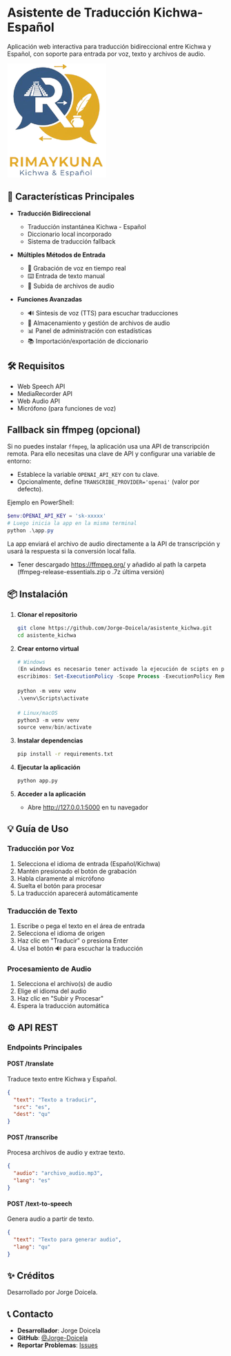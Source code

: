 # Asistente de Traducción Kichwa-Español

Aplicación web interactiva para traducción bidireccional entre Kichwa y Español, con soporte para entrada por voz, texto y archivos de audio.

![Logo de la aplicación](./static/img/logo.png)

## 🌟 Características Principales

- **Traducción Bidireccional**
  - Traducción instantánea Kichwa - Español
  - Diccionario local incorporado
  - Sistema de traducción fallback

- **Múltiples Métodos de Entrada**
  - 🎤 Grabación de voz en tiempo real
  - ⌨️ Entrada de texto manual
  - 📁 Subida de archivos de audio

- **Funciones Avanzadas**
  - 🔊 Síntesis de voz (TTS) para escuchar traducciones
  - 💾 Almacenamiento y gestión de archivos de audio
  - 📊 Panel de administración con estadísticas
  - 📚 Importación/exportación de diccionario

## 🛠️ Requisitos

  - Web Speech API
  - MediaRecorder API
  - Web Audio API
- Micrófono (para funciones de voz)

## Fallback sin ffmpeg (opcional)

Si no puedes instalar `ffmpeg`, la aplicación usa una API de transcripción remota. Para ello necesitas una clave de API y configurar una variable de entorno:

- Establece la variable `OPENAI_API_KEY` con tu clave.
- Opcionalmente, define `TRANSCRIBE_PROVIDER='openai'` (valor por defecto).

Ejemplo en PowerShell:

```powershell
$env:OPENAI_API_KEY = 'sk-xxxxx'
# Luego inicia la app en la misma terminal
python .\app.py
```

La app enviará el archivo de audio directamente a la API de transcripción y usará la respuesta si la conversión local falla.
- Tener descargado https://ffmpeg.org/ y añadido al path la carpeta 
  (ffmpeg-release-essentials.zip o .7z última versión)

## 📦 Instalación

1. **Clonar el repositorio**
   ```bash
   git clone https://github.com/Jorge-Doicela/asistente_kichwa.git
   cd asistente_kichwa
   ```

2. **Crear entorno virtual**
   ```powershell
   # Windows
   (En windows es necesario tener activado la ejecución de scipts en powershell. Desde la ruta del proyecto en powershell 
   escribimos: Set-ExecutionPolicy -Scope Process -ExecutionPolicy RemoteSigned)

   python -m venv venv
   .\venv\Scripts\activate

   # Linux/macOS
   python3 -m venv venv
   source venv/bin/activate
   ```

3. **Instalar dependencias**
   ```bash
   pip install -r requirements.txt
   ```

4. **Ejecutar la aplicación**
   ```bash
   python app.py
   ```

5. **Acceder a la aplicación**
   - Abre http://127.0.0.1:5000 en tu navegador

## 💡 Guía de Uso

### Traducción por Voz
1. Selecciona el idioma de entrada (Español/Kichwa)
2. Mantén presionado el botón de grabación
3. Habla claramente al micrófono
4. Suelta el botón para procesar
5. La traducción aparecerá automáticamente

### Traducción de Texto
1. Escribe o pega el texto en el área de entrada
2. Selecciona el idioma de origen
3. Haz clic en "Traducir" o presiona Enter
4. Usa el botón 🔊 para escuchar la traducción

### Procesamiento de Audio
1. Selecciona el archivo(s) de audio
2. Elige el idioma del audio
3. Haz clic en "Subir y Procesar"
4. Espera la traducción automática

## ⚙️ API REST

### Endpoints Principales

#### POST /translate
Traduce texto entre Kichwa y Español.
```json
{
  "text": "Texto a traducir",
  "src": "es",
  "dest": "qu"
}
```

#### POST /transcribe
Procesa archivos de audio y extrae texto.
```json
{
  "audio": "archivo_audio.mp3",
  "lang": "es"
}
```

#### POST /text-to-speech
Genera audio a partir de texto.
```json
{
  "text": "Texto para generar audio",
  "lang": "qu"
}
```

## ✨ Créditos

Desarrollado por Jorge Doicela.

## 📞 Contacto

- **Desarrollador**: Jorge Doicela
- **GitHub**: [@Jorge-Doicela](https://github.com/Jorge-Doicela)
- **Reportar Problemas**: [Issues](https://github.com/Jorge-Doicela/asistente_kichwa/issues)
